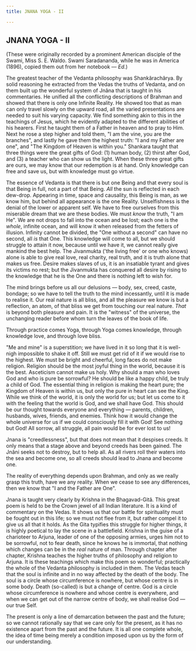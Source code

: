 ```yaml
---
title: JNANA YOGA - II

---
```





  

## JNANA YOGA - II

(These were originally recorded by a prominent American disciple of the
Swami, Miss S. E. Waldo. Swami Saradananda, while he was in America
(1896), copied them out from her notebook — *Ed*.)

The greatest teacher of the Vedanta philosophy was Shankârachârya. By
solid reasoning he extracted from the Vedas the truths of Vedanta, and
on them built up the wonderful system of Jnâna that is taught in his
commentaries. He unified all the conflicting descriptions of Brahman and
showed that there is only one Infinite Reality. He showed too that as
man can only travel slowly on the upward road, all the varied
presentations are needed to suit his varying capacity. We find something
akin to this in the teachings of Jesus, which he evidently adapted to
the different abilities of his hearers. First he taught them of a Father
in heaven and to pray to Him. Next he rose a step higher and told them,
"I am the vine, you are the branches", and lastly he gave them the
highest truth: "I and my Father are one", and "The Kingdom of Heaven is
within you." Shankara taught that three things were the great gifts of
God: (1) human body, (2) thirst after God, and (3) a teacher who can
show us the light. When these three great gifts are ours, we may know
that our redemption is at hand. Only knowledge can free and save us, but
with knowledge must go virtue.

The essence of Vedanta is that there is but one Being and that every
soul is that Being in full, not a part of that Being. *All* the sun is
reflected in each dew-drop. Appearing in time, space and causality, this
Being is man, as we know him, but behind all appearance is the one
Reality. Unselfishness is the denial of the lower or apparent self. We
have to free ourselves from this miserable dream that we are these
bodies. We must *know* the truth, "I am He". We are not drops to fall
into the ocean and be lost; each one is the *whole*, infinite ocean, and
will know it when released from the fetters of illusion. Infinity cannot
be divided, the "One without a second" can have no second, all *is* that
One. This knowledge will come to all, but we should struggle to attain
it now, because until we have it, we cannot really give mankind the best
help. The Jivanmukta ('the living free' or one who knows) alone is able
to give real love, real charity, real truth, and it is truth alone that
makes us free. Desire makes slaves of us, it is an insatiable tyrant and
gives its victims no rest; but the Jivanmukta has conquered all desire
by rising to the knowledge that he is the One and there is nothing left
to wish for.

The mind brings before us all our delusions — body, sex, creed, caste,
bondage; so we have to tell the truth to the mind incessantly, until it
is made to realise it. Our real nature is all bliss, and all the
pleasure we know is but a reflection, an atom, of that bliss we get from
touching our real nature. *That* is beyond both pleasure and pain. It is
the "witness" of the universe, the unchanging reader before whom turn
the leaves of the book of life.

Through practice comes Yoga, through Yoga comes knowledge, through
knowledge love, and through love bliss.

"Me and mine" is a superstition; we have lived in it so long that it is
well-nigh impossible to shake it off. Still we must get rid of it if we
would rise to the highest. We must be bright and cheerful, long faces do
not make religion. Religion should be the most joyful thing in the
world, because it is the best. Asceticism cannot make us holy. Why
should a man who loves God and who is pure be sorrowful? He should be
like a happy child, be truly a child of God. The essential thing in
religion is making the heart pure; the Kingdom of Heaven is within us,
but only the pure in heart can see the King. While we think of the
world, it is only the world for us; but let us come to it with the
feeling that the world is God, and we shall have God. This should be our
thought towards everyone and everything — parents, children, husbands,
wives, friends, and enemies. Think how it would change the whole
universe for us if we could consciously fill it with God! See nothing
but God! All sorrow, all struggle, all pain would be for ever lost to
us!

Jnana is "creedlessness", but that does not mean that it despises
creeds. It only means that a stage above and beyond creeds has been
gained. The Jnâni seeks not to destroy, but to help all. As all rivers
roll their waters into the sea and become one, so all creeds should lead
to Jnana and become one.

The reality of everything depends upon Brahman, and only as we really
grasp this truth, have we any reality. When we cease to see any
differences, then we know that "I and the Father are One".

Jnana is taught very clearly by Krishna in the Bhagavad-Gitâ. This great
poem is held to be the Crown jewel of all Indian literature. It is a
kind of commentary on the Vedas. It shows us that our battle for
spirituality must be fought out in this life; so we must not flee from
it, but rather compel it to give us all that it holds. As the Gita
typifies this struggle for higher things, it is highly poetical to lay
the scene in a battlefield. Krishna in the guise of a charioteer to
Arjuna, leader of one of the opposing armies, urges him not to be
sorrowful, not to fear death, since he knows he is immortal, that
nothing which changes can be in the *real* nature of man. Through
chapter after chapter, Krishna teaches the higher truths of philosophy
and religion to Arjuna. It is these teachings which make this poem so
wonderful; practically the whole of the Vedanta philosophy is included
in them. The Vedas teach that the soul is infinite and in no way
affected by the death of the body. The soul is a circle whose
circumference is nowhere, but whose centre is in some body. Death
(so-called) is but a change of centre. God is a circle whose
circumference is nowhere and whose centre is everywhere, and when we can
get out of the narrow centre of body, we shall realise God — our true
Self.

The present is only a line of demarcation between the past and the
future; so we cannot rationally say that we care only for the present,
as it has no existence apart from the past and the future. It is all one
complete whole, the idea of time being merely a condition imposed upon
us by the form of our understanding.


